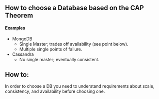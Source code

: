 ## How to choose a Database based on the CAP Theorem

#### Examples

- MongoDB
  - Single Master; trades off availability (see point below).
  - Multiple single points of failure.
- Cassandra
  - No single master; eventually consistent.

## How to:
In order to choose a DB you need to understand requirements about scale,
consistency, and availability before choosing one.
